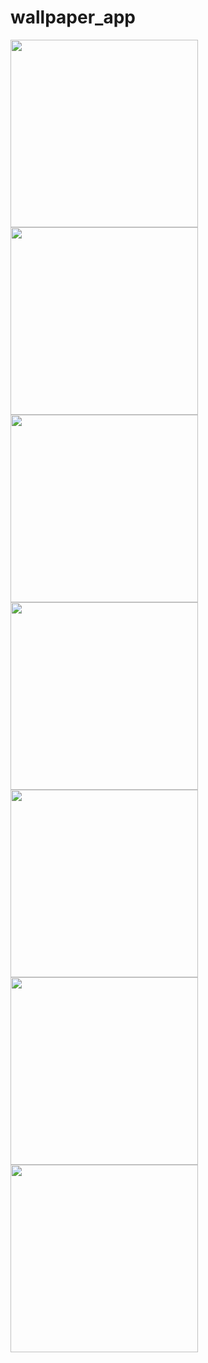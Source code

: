 # wallpaper_app

<img src="https://github.com/kevadiyaharshita/Wallpaper_Application/assets/133105068/fd43dca2-c074-40d3-a499-64d1d38884ee" width="300px">
<img src="https://github.com/kevadiyaharshita/Wallpaper_Application/assets/133105068/e288d386-a673-40e0-b058-2d2187900f4c" width="300px">
<img src="https://github.com/kevadiyaharshita/Wallpaper_Application/assets/133105068/f79b52ed-3163-46c1-9e8e-200f75df39a0" width="300px">
<img src="https://github.com/kevadiyaharshita/Wallpaper_Application/assets/133105068/ffb657f2-8f24-489b-b9ac-1026ecf20cf9" width="300px">
<img src="https://github.com/kevadiyaharshita/Wallpaper_Application/assets/133105068/ac861bbf-b313-48f7-a780-577714ddd4fe" width="300px">

<img src="https://github.com/kevadiyaharshita/Wallpaper_Application/assets/133105068/04cb920d-60b1-477d-a2b0-f73ea8b9e2f7" width="300px">
<img src="https://github.com/kevadiyaharshita/Wallpaper_Application/assets/133105068/ad7b1950-58d7-4097-b663-11fd41dc7c81" width="300px">
 






